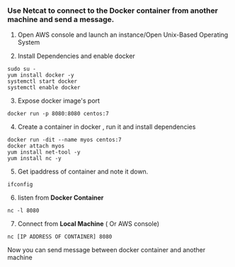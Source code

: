 

### Use Netcat to connect to the Docker container from another machine and send a message.


1) Open AWS console and launch an instance/Open Unix-Based Operating System

2) Install Dependencies and enable docker 

```
sudo su -
yum install docker -y
systemctl start docker 
systemctl enable docker 

```

3) Expose docker image's  port 

```
docker run -p 8080:8080 centos:7 
```

4) Create a container in docker , run it 
and install dependencies

```
docker run -dit --name myos centos:7
docker attach myos
yum install net-tool -y
yum install nc -y  
```

5) Get ipaddress of container and note it down.

```
ifconfig
```

6) listen from __Docker Container__

```
nc -l 8080
```

7) Connect from __Local Machine__ ( Or AWS console)

``` 
nc [IP ADDRESS OF CONTAINER] 8080
```

Now you can send message between docker container and another machine
